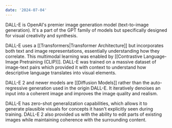 ```yaml
---
date: '2024-07-04'
---
```


DALL-E is OpenAI's premier image generation model (text-to-image generation). It's a part of the GPT family of models but specifically designed for visual creativity and synthesis. 

DALL-E uses a [[Transformers|Transformer Architecture]] but incorporates both text and image representations, essentially understanding how they correlate. This multimodal learning was enabled by [[Contrastive Language-Image Pretraining (CLIP)]]. DALL-E was trained on a massive dataset of image-text pairs which provided it with context to understand how descriptive language translates into visual elements.

DALL-E 2 and newer models are [[Diffusion Models]] rather than the auto-regressive generation used in the origin DALL-E. It iteratively denoises an input into a coherent image and improves the image quality and realism.

DALL-E has zero-shot generalization capabilities, which allows it to generate plausible visuals for concepts it hasn't explicitly seen during training. DALL-E 2 also provided us with the ability to edit parts of existing images while maintaining coherence with the surrounding content.